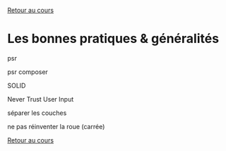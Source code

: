 [Retour au cours](../cours.md)

# Les bonnes pratiques & généralités

psr

psr composer

SOLID

Never Trust User Input

séparer les couches

ne pas réinventer la roue (carrée)

[Retour au cours](../cours.md)
